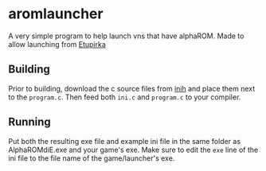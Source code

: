# aromlauncher
A very simple program to help launch vns that have alphaROM. Made to allow launching from [Etupirka](https://github.com/Aixile/Etupirka)

## Building
Prior to building, download the c source files from [inih](https://github.com/benhoyt/inih) and place them next to the `program.c`. Then feed both `ini.c` and `program.c` to your compiler.

## Running
Put both the resulting exe file and example ini file in the same folder as AlphaROMdiE.exe and your game's exe. Make sure to edit the `exe` line of the ini file to the file name of the game/launcher's exe.
